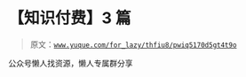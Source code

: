 # 【知识付费】3 篇

> 原文：[`www.yuque.com/for_lazy/thfiu8/pwiq5170d5gt4t9o`](https://www.yuque.com/for_lazy/thfiu8/pwiq5170d5gt4t9o)

公众号懒人找资源，懒人专属群分享